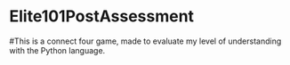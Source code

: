 # Elite101PostAssessment
#This is a connect four game, made to evaluate my level of understanding with the Python language.
